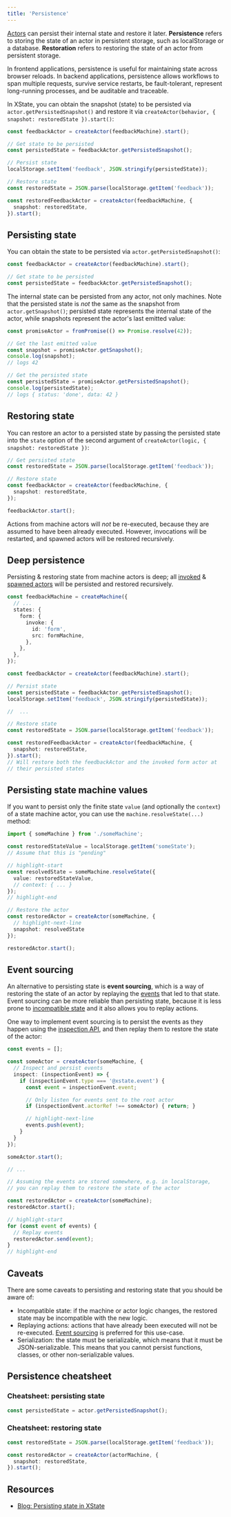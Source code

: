 ```yaml
---
title: 'Persistence'
---
```


[Actors](actors.mdx) can persist their internal state and restore it later. **Persistence** refers to storing the state of an actor in persistent storage, such as localStorage or a database. **Restoration** refers to restoring the state of an actor from persistent storage.

In frontend applications, persistence is useful for maintaining state across browser reloads. In backend applications, persistence allows workflows to span multiple requests, survive service restarts, be fault-tolerant, represent long-running processes, and be auditable and traceable.

In XState, you can obtain the snapshot (state) to be persisted via `actor.getPersistedSnapshot()` and restore it via `createActor(behavior, { snapshot: restoredState }).start()`:

```ts
const feedbackActor = createActor(feedbackMachine).start();

// Get state to be persisted
const persistedState = feedbackActor.getPersistedSnapshot();

// Persist state
localStorage.setItem('feedback', JSON.stringify(persistedState));

// Restore state
const restoredState = JSON.parse(localStorage.getItem('feedback'));

const restoredFeedbackActor = createActor(feedbackMachine, {
  snapshot: restoredState,
}).start();
```

## Persisting state

You can obtain the state to be persisted via `actor.getPersistedSnapshot()`:

```ts
const feedbackActor = createActor(feedbackMachine).start();

// Get state to be persisted
const persistedState = feedbackActor.getPersistedSnapshot();
```

The internal state can be persisted from any actor, not only machines. Note that the persisted state is _not_ the same as the snapshot from `actor.getSnapshot()`; persisted state represents the internal state of the actor, while snapshots represent the actor's last emitted value:

```ts
const promiseActor = fromPromise(() => Promise.resolve(42));

// Get the last emitted value
const snapshot = promiseActor.getSnapshot();
console.log(snapshot);
// logs 42

// Get the persisted state
const persistedState = promiseActor.getPersistedSnapshot();
console.log(persistedState);
// logs { status: 'done', data: 42 }
```

## Restoring state

You can restore an actor to a persisted state by passing the persisted state into the `state` option of the second argument of `createActor(logic, { snapshot: restoredState })`:

```ts
// Get persisted state
const restoredState = JSON.parse(localStorage.getItem('feedback'));

// Restore state
const feedbackActor = createActor(feedbackMachine, {
  snapshot: restoredState,
});

feedbackActor.start();
```

Actions from machine actors will _not_ be re-executed, because they are assumed to have been already executed. However, invocations will be restarted, and spawned actors will be restored recursively.

## Deep persistence

Persisting & restoring state from machine actors is deep; all [invoked](invoke.mdx) & [spawned actors](spawn.mdx) will be persisted and restored recursively.

```ts
const feedbackMachine = createMachine({
  // ...
  states: {
    form: {
      invoke: {
        id: 'form',
        src: formMachine,
      },
    },
  },
});

const feedbackActor = createActor(feedbackMachine).start();

// Persist state
const persistedState = feedbackActor.getPersistedSnapshot();
localStorage.setItem('feedback', JSON.stringify(persistedState));

//  ...

// Restore state
const restoredState = JSON.parse(localStorage.getItem('feedback'));

const restoredFeedbackActor = createActor(feedbackMachine, {
  snapshot: restoredState,
}).start();
// Will restore both the feedbackActor and the invoked form actor at
// their persisted states
```

## Persisting state machine values

If you want to persist only the finite state `value` (and optionally the `context`) of a state machine actor, you can use the `machine.resolveState(...)` method:

```ts
import { someMachine } from './someMachine';

const restoredStateValue = localStorage.getItem('someState');
// Assume that this is "pending"

// highlight-start
const resolvedState = someMachine.resolveState({
  value: restoredStateValue,
  // context: { ... }
});
// highlight-end

// Restore the actor
const restoredActor = createActor(someMachine, {
  // highlight-next-line
  snapshot: resolvedState
});

restoredActor.start();
```

## Event sourcing

An alternative to persisting state is **event sourcing**, which is a way of restoring the state of an actor by replaying the [events](transitions.mdx) that led to that state. Event sourcing can be more reliable than persisting state, because it is less prone to [incompatible state](#caveats) and it also allows you to replay actions.

One way to implement event sourcing is to persist the events as they happen using the [inspection API](/docs/inspection), and then replay them to restore the state of the actor:

```ts
const events = [];

const someActor = createActor(someMachine, {
  // Inspect and persist events
  inspect: (inspectionEvent) => {
    if (inspectionEvent.type === '@xstate.event') {
      const event = inspectionEvent.event;

      // Only listen for events sent to the root actor
      if (inspectionEvent.actorRef !== someActor) { return; }

      // highlight-next-line
      events.push(event);
    }
  }
});

someActor.start();

// ...

// Assuming the events are stored somewhere, e.g. in localStorage,
// you can replay them to restore the state of the actor

const restoredActor = createActor(someMachine);
restoredActor.start();

// highlight-start
for (const event of events) {
  // Replay events
  restoredActor.send(event);
}
// highlight-end
```

## Caveats

There are some caveats to persisting and restoring state that you should be aware of:

- Incompatible state: if the machine or actor logic changes, the restored state may be incompatible with the new logic.
- Replaying actions: actions that have already been executed will not be re-executed. [Event sourcing](#event-sourcing) is preferred for this use-case.
- Serialization: the state must be serializable, which means that it must be JSON-serializable. This means that you cannot persist functions, classes, or other non-serializable values.

## Persistence cheatsheet

### Cheatsheet: persisting state

```ts
const persistedState = actor.getPersistedSnapshot();
```

### Cheatsheet: restoring state

```ts
const restoredState = JSON.parse(localStorage.getItem('feedback'));

const restoredActor = createActor(actorMachine, {
  snapshot: restoredState,
}).start();
```

## Resources

- [Blog: Persisting state in XState](/blog/2023-10-02-persisting-state)
